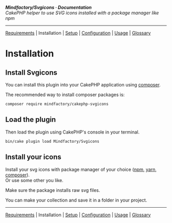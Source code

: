 **_Mindfactory/Svgicons · Documentation_**  
_CakePHP helper to use SVG icons installed with a package manager like npm_

---

[Requirements](req.md) | Installation | [Setup](setup.md) | [Configuration](config.md) | [Usage](use.md) | [Glossary](glos.md)

# Installation

## Install Svgicons

You can install this plugin into your CakePHP application using [composer](https://getcomposer.org).

The recommended way to install composer packages is:

```
composer require mindfactory/cakephp-svgicons
```

## Load the plugin

Then load the plugin using CakePHP's console in your terminal.

```
bin/cake plugin load Mindfactory/Svgicons
```

## Install your icons

Install your svg icons with package manager of your choice ([npm](https://nodejs.org/en), [yarn](https://yarnpkg.com), [composer](https://getcomposer.org)).  
Or use some other you like.

Make sure the package installs raw svg files.

You can make your collection and save it in a folder in your project.

---

[Requirements](req.md) | Installation | [Setup](setup.md) | [Configuration](config.md) | [Usage](use.md) | [Glossary](glos.md)
